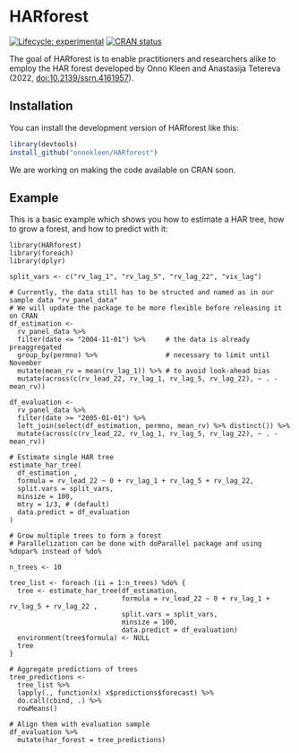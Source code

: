 # HARforest

<!-- badges: start -->
[![Lifecycle: experimental](https://img.shields.io/badge/lifecycle-experimental-orange.svg)](https://lifecycle.r-lib.org/articles/stages.html#experimental)
[![CRAN status](https://www.r-pkg.org/badges/version/HARforest)](https://CRAN.R-project.org/package=HARforest)
<!-- badges: end -->

The goal of HARforest is to enable practitioners and researchers alike to employ the HAR forest developed by Onno Kleen and Anastasija Tetereva (2022, [doi:10.2139/ssrn.4161957](https://10.2139/ssrn.4161957)).

## Installation

You can install the development version of HARforest like this:

``` r
library(devtools)
install_github("onnokleen/HARforest")
```

We are working on making the code available on CRAN soon.

## Example

This is a basic example which shows you how to estimate a HAR tree, how to grow a forest, and how to predict with it:

```{r example}
library(HARforest)
library(foreach)
library(dplyr)

split_vars <- c("rv_lag_1", "rv_lag_5", "rv_lag_22", "vix_lag")

# Currently, the data still has to be structed and named as in our sample data "rv_panel_data"
# We will update the package to be more flexible before releasing it on CRAN
df_estimation <-
  rv_panel_data %>%
  filter(date <= "2004-11-01") %>%     # the data is already preaggregated
  group_by(permno) %>%                 # necessary to limit until November
  mutate(mean_rv = mean(rv_lag_1)) %>% # to avoid look-ahead bias
  mutate(across(c(rv_lead_22, rv_lag_1, rv_lag_5, rv_lag_22), ~ . - mean_rv)) 

df_evaluation <-
  rv_panel_data %>%
  filter(date >= "2005-01-01") %>%
  left_join(select(df_estimation, permno, mean_rv) %>% distinct()) %>%
  mutate(across(c(rv_lead_22, rv_lag_1, rv_lag_5, rv_lag_22), ~ . - mean_rv)) 

# Estimate single HAR tree
estimate_har_tree(
  df_estimation ,
  formula = rv_lead_22 ~ 0 + rv_lag_1 + rv_lag_5 + rv_lag_22,
  split.vars = split_vars,
  minsize = 100,
  mtry = 1/3, # (default)
  data.predict = df_evaluation
)

# Grow multiple trees to form a forest
# Parallelization can be done with doParallel package and using %dopar% instead of %do%

n_trees <- 10

tree_list <- foreach (ii = 1:n_trees) %do% {
  tree <- estimate_har_tree(df_estimation,
                            formula = rv_lead_22 ~ 0 + rv_lag_1 + rv_lag_5 + rv_lag_22 ,
                            split.vars = split_vars,
                            minsize = 100,
                            data.predict = df_evaluation)
  environment(tree$formula) <- NULL
  tree
}

# Aggregate predictions of trees
tree_predictions <-
  tree_list %>%
  lapply(., function(x) x$predictions$forecast) %>%
  do.call(cbind, .) %>%
  rowMeans()

# Align them with evaluation sample
df_evaluation %>%
  mutate(har_forest = tree_predictions)
  
```

